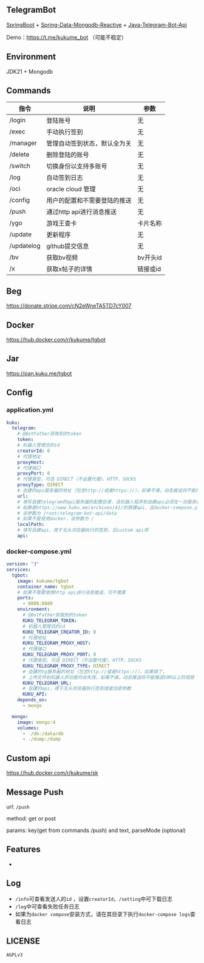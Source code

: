 ## TelegramBot

[SpringBoot](https://spring.io/projects/spring-boot) + [Spring-Data-Mongodb-Reactive](https://spring.io/projects/spring-data-mongodb) + [Java-Telegram-Bot-Api](https://github.com/pengrad/java-telegram-bot-api)

Demo：https://t.me/kukume_bot （可能不稳定）

## Environment

JDK21 + Mongodb

## Commands

| 指令         | 说明               | 参数     |
|------------|------------------|--------|
| /login     | 登陆账号             | 无      |
| /exec      | 手动执行签到           | 无      |
| /manager   | 管理自动签到状态，默认全为关   | 无      |
| /delete    | 删除登陆的账号          | 无      |
| /switch    | 切换身份以支持多账号       | 无      |
| /log       | 自动签到日志           | 无      |
| /oci       | oracle cloud 管理  | 无      |
| /config    | 用户的配置和不需要登陆的推送   | 无      |
| /push      | 通过http api进行消息推送 | 无      |
| /ygo       | 游戏王查卡            | 卡片名称   |
| /update    | 更新程序             | 无      |
| /updatelog | github提交信息       | 无      |
| /bv        | 获取bv视频           | bv开头id |
| /x         | 获取x帖子的详情         | 链接或id  |

## Beg

https://donate.stripe.com/cN2eWneTA5TD7cY007

## Docker

https://hub.docker.com/r/kukume/tgbot

## Jar

https://pan.kuku.me/tgbot

## Config

### application.yml

```yaml
kuku:
  telegram:
    # @BotFather获取到的token
    token:
    # 机器人管理员的id
    creatorId: 0
    # 代理地址
    proxyHost:
    # 代理端口
    proxyPort: 0
    # 代理类型，可选 DIRECT（不设置代理）、HTTP、SOCKS
    proxyType: DIRECT
    # 自建的api服务器的地址（包含http://或者https://），如果不填，动态推送将不能推送50M以上的视频
    url:
    # 填写自建telegram的api服务器的配置目录，该机器人程序和自建api必须在一台服务器上
    # 如果是https://www.kuku.me/archives/41/的搭建api，且docker-compose.yml在/root/telegram-bot-api目录下
    # 该参数为 /root/telegram-bot-api/data
    # 如果不是使用docker，该参数为 /
    localPath:
    # 填写自建api，用于无头浏览器执行的签到，见custom api项
    api:
```

### docker-compose.yml

```yaml
version: "3"
services:
  tgbot:
    image: kukume/tgbot
    container_name: tgbot
    # 如果不需要使用http api进行消息推送，可不需要
    ports: 
      - 8080:8080
    environment:
      # @BotFather获取到的token
      KUKU_TELEGRAM_TOKEN: 
      # 机器人管理员的id
      KUKU_TELEGRAM_CREATOR_ID: 0
      # 代理地址
      KUKU_TELEGRAM_PROXY_HOST:
      # 代理端口
      KUKU_TELEGRAM_PROXY_PORT: 0
      # 代理类型，可选 DIRECT（不设置代理）、HTTP、SOCKS
      KUKU_TELEGRAM_PROXY_TYPE: DIRECT
      # 自建的tg服务器的地址（包含http://或者https://），如果填了，
      # 上传文件到机器人的功能均会失效，如果不填，动态推送将不能推送50M以上的视频
      KUKU_TELEGRAM_URL:
      # 自建的api，用于无头浏览器执行签到或者加密参数
      KUKU_API:
    depends_on:
      - mongo

  mongo:
    image: mongo:4
    volumes:
      - ./db:/data/db
      - ./dump:/dump
```

## Custom api

https://hub.docker.com/r/kukume/sk

## Message Push

url: `/push`

method: get or post

params: key(get from commands /push) and text, parseMode (optional)

## Features

* 

## Log

* `/info`可查看发送人的`id` ，设置`creatorId`，`/setting`中可下载日志
* `/log`中可查看失败任务日志
* 如果为`docker compose`安装方式，请在其目录下执行`docker-compose logs`查看日志

## LICENSE
`AGPLv3`
